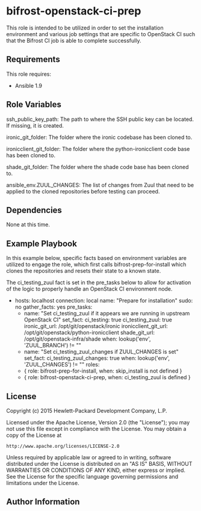 bifrost-openstack-ci-prep
=========================

This role is intended to be utilized in order to set the installation
environment and various job settings that are specific to OpenStack CI
such that the Bifrost CI job is able to complete successfully.

Requirements
------------

This role requires:

- Ansible 1.9


Role Variables
--------------

ssh_public_key_path: The path to where the SSH public key can be located.
                     If missing, it is created.

ironic_git_folder: The folder where the ironic codebase has been cloned to.

ironicclient_git_folder: The folder where the python-ironicclient code base
                         has been cloned to.

shade_git_folder: The folder where the shade code base has been cloned to.

ansible_env.ZUUL_CHANGES: The list of changes from Zuul that need to be
                          applied to the cloned repositories before testing
                          can proceed.

Dependencies
------------

None at this time.

Example Playbook
----------------

In this example below, specific facts based on environment variables are
utilized to engage the role, which first calls bifrost-prep-for-install
which clones the repositories and resets their state to a known state.

The ci_testing_zuul fact is set in the pre_tasks below to allow for activation
of the logic to properly handle an OpenStack CI environment node.

- hosts: localhost
  connection: local
  name: "Prepare for installation"
  sudo: no
  gather_facts: yes
  pre_tasks:
    - name: "Set ci_testing_zuul if it appears we are running in upstream OpenStack CI"
      set_fact:
         ci_testing: true
         ci_testing_zuul: true
         ironic_git_url: /opt/git/openstack/ironic
         ironicclient_git_url: /opt/git/openstack/python-ironicclient
         shade_git_url: /opt/git/openstack-infra/shade
      when: lookup('env', 'ZUUL_BRANCH') != ""
    - name: "Set ci_testing_zuul_changes if ZUUL_CHANGES is set"
      set_fact:
         ci_testing_zuul_changes: true
      when: lookup('env', 'ZUUL_CHANGES') != ""
  roles:
    - { role: bifrost-prep-for-install, when: skip_install is not defined }
    - { role: bifrost-openstack-ci-prep, when: ci_testing_zuul is defined }


License
-------

Copyright (c) 2015 Hewlett-Packard Development Company, L.P.

Licensed under the Apache License, Version 2.0 (the "License");
you may not use this file except in compliance with the License.
You may obtain a copy of the License at

    http://www.apache.org/licenses/LICENSE-2.0

Unless required by applicable law or agreed to in writing, software
distributed under the License is distributed on an "AS IS" BASIS,
WITHOUT WARRANTIES OR CONDITIONS OF ANY KIND, either express or implied.
See the License for the specific language governing permissions and
limitations under the License.

Author Information
------------------

